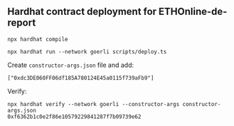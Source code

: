 ## Hardhat contract deployment for ETHOnline-de-report

    npx hardhat compile

    npx hardhat run --network goerli scripts/deploy.ts 

Create `constructor-args.json` file and add:

    ["0xdc3DE060FF06df185A780124E45a0115f739aFb9"]

Verify:

    npx hardhat verify --network goerli --constructor-args constructor-args.json
    0xf6362b1c0e2f86e10579229841287f7b09739e62
```
